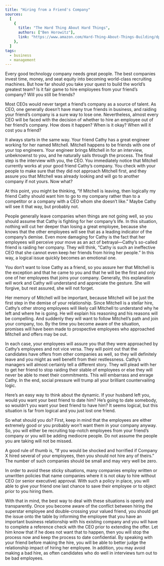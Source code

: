 ```yaml
---
title: "Hiring from a Friend's Company"
sources:
  [
    {
      title: "The Hard Thing About Hard Things",
      authors: ["Ben Horowitz"],
      link: "https://www.amazon.com/Hard-Thing-About-Things-Building/dp/0062273205",
    },
  ]
tags:
  - business
  - management
---
```


Every good technology company needs great people. The best companies invest time, money, and seat equity into becoming world-class recruiting machines. But how far should you take your quest to build the world’s greatest team? Is it fair game to hire employees from your friend’s company? Will you still be friends?

Most CEOs would never target a friend’s company as a source of talent. As CEO, one generally doesn’t have many true friends in business, and raiding your friend’s company is a sure way to lose one. Nevertheless, almost every CEO will be faced with the decision of whether to hire an employee out of her friend’s company. How does it happen? When is it okay? When will it cost you a friend?

It always starts in the same way. Your friend Cathy has a great engineer working for her named Mitchell. Mitchell happens to be friends with one of your top engineers. Your engineer brings Mitchell in for an interview, unbeknownst to you, and he naturally sails through the process. The final step is the interview with you, the CEO. You immediately notice that Mitchell currently works at your good friend Cathy’s company. You check with your people to make sure that they did not approach Mitchell first, and they assure you that Mitchell was already looking and will go to another company if not yours. Now what?

At this point, you might be thinking, “If Mitchell is leaving, then logically my friend Cathy should want him to go to my company rather than to a competitor or a company with a CEO whom she doesn’t like.” Maybe Cathy will see it that way, but probably not.

People generally leave companies when things are not going well, so you should assume that Cathy is fighting for her company’s life. In this situation, nothing will cut her deeper than losing a great employee, because she knows that the other employees will see that as a leading indicator of the company’s demise. Even more damaging for Cathy is the fact that her employees will perceive your move as an act of betrayal—Cathy’s so-called friend is raiding her company. They will think, “Cathy is such an ineffective CEO that she cannot even keep her friends from hiring her people.” In this way, a logical issue quickly becomes an emotional one.

You don’t want to lose Cathy as a friend, so you assure her that Mitchell is the exception and that he came to you and that he will be the first and only one of her employees that joins your company. Generally, this explanation will work and Cathy will understand and appreciate the gesture. She will forgive, but rest assured, she will not forget.

Her memory of Mitchell will be important, because Mitchell will be just the first step in the demise of your relationship. Since Mitchell is a stellar hire, Cathy’s other strong employees will likely call Mitchell to understand why he left and where he is going. He will explain his reasoning and his reasons will be compelling. And suddenly they will want to follow Mitchell’s path and join your company, too. By the time you become aware of the situation, promises will have been made to prospective employees who approached Mitchell and offers may be out.

In each case, your employees will assure you that they were approached by Cathy’s employees and not vice versa. They will point out that the candidates have offers from other companies as well, so they will definitely leave and you might as well benefit from their restlessness. Cathy’s managers will almost certainly tell a different story. They will plead with her to get her friend to stop raiding their stable of employees or else they will never be able to meet their commitments. This will embarrass and enrage Cathy. In the end, social pressure will trump all your brilliant countervailing logic.

Here’s an easy way to think about the dynamic. If your husband left you, would you want your best friend to date him? He’s going to date somebody, so wouldn’t you want your best friend to have him? It seems logical, but this situation is far from logical and you just lost one friend.

So what should you do? First, keep in mind that the employees are either extremely good or you probably won’t want them in your company anyway. So, you will either be recruiting top-notch employees from your friend’s company or you will be adding mediocre people. Do not assume the people you are taking will not be missed.

A good rule of thumb is, “If you would be shocked and horrified if Company X hired several of your employees, then you should not hire any of theirs.” The number of such companies should be small and may very well be zero.

In order to avoid these sticky situations, many companies employ written or unwritten policies that name companies where it is not okay to hire without CEO (or senior executive) approval. With such a policy in place, you will able to give your friend one last chance to save their employee or to object prior to you hiring them.

With that in mind, the best way to deal with these situations is openly and transparently. Once you become aware of the conflict between hiring the superstar employee and double-crossing your valued friend, you should get the issue onto the table by informing the employee that you have an important business relationship with his existing company and you will have to complete a reference check with the CEO prior to extending the offer. Let him know that if he does not want that to happen, then you will stop the process now and keep the process to date confidential. By speaking with your friend before making the hire, you will be able to better judge the relationship impact of hiring her employee. In addition, you may avoid making a bad hire, as often candidates who do well in interviews turn out to be bad employees.
